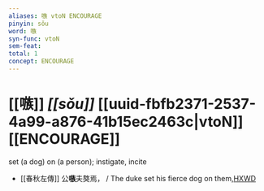 ```yaml
---
aliases: 嗾 vtoN ENCOURAGE
pinyin: sǒu
word: 嗾
syn-func: vtoN
sem-feat: 
total: 1
concept: ENCOURAGE 
---
```

# [[嗾]] *[[sǒu]]*  [[uuid-fbfb2371-2537-4a99-a876-41b15ec2463c|vtoN]] [[ENCOURAGE]]
set (a dog) on (a person); instigate, incite
 - [[春秋左傳]] 公**嗾**夫獒焉， / The duke set his fierce dog on them,[HXWD](https://hxwd.org/textview.html?location=KR1e0001_tls_007-42a.13)